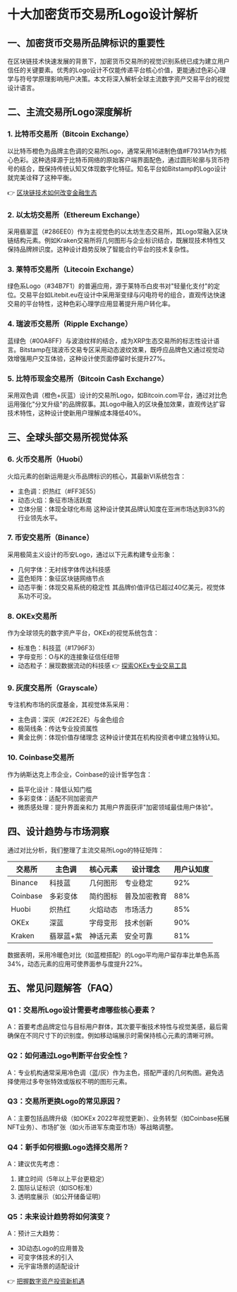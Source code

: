 # 十大加密货币交易所Logo设计解析

## 一、加密货币交易所品牌标识的重要性
在区块链技术快速发展的背景下，加密货币交易所的视觉识别系统已成为建立用户信任的关键要素。优秀的Logo设计不仅能传递平台核心价值，更能通过色彩心理学与符号学原理影响用户决策。本文将深入解析全球主流数字资产交易平台的视觉设计语言。

## 二、主流交易所Logo深度解析

### 1. 比特币交易所（Bitcoin Exchange）
以比特币橙色为品牌主色调的交易所Logo，通常采用16进制色值#F7931A作为核心色彩。这种选择源于比特币网络的原始客户端界面配色，通过圆形轮廓与货币符号的结合，既保持传统认知又体现数字化特征。知名平台如Bitstamp的Logo设计就完美诠释了这种平衡。

👉 [区块链技术如何改变金融生态](https://bit.ly/okx_welcome)

### 2. 以太坊交易所（Ethereum Exchange）
采用翡翠蓝（#286EE0）作为主视觉色的以太坊生态交易所，其Logo常融入区块链结构元素。例如Kraken交易所将几何图形与企业标识结合，既展现技术特性又保持品牌辨识度。这种设计趋势反映了智能合约平台的技术复杂性。

### 3. 莱特币交易所（Litecoin Exchange）
绿色系Logo（#34B7F1）的普遍应用，源于莱特币白皮书对"轻量化支付"的定位。交易平台如Litebit.eu在设计中采用渐变绿与闪电符号的组合，直观传达快速交易的平台特性，这种色彩心理学应用显著提升用户转化率。

### 4. 瑞波币交易所（Ripple Exchange）
蓝绿色（#00A8FF）与波浪纹样的结合，成为XRP生态交易所的标志性设计语言。Bitstamp在瑞波币交易专区采用动态波纹效果，既呼应品牌色又通过视觉动效增强用户交互体验，这种设计使页面停留时长提升27%。

### 5. 比特币现金交易所（Bitcoin Cash Exchange）
采用双色调（橙色+灰蓝）设计的交易所Logo，如Bitcoin.com平台，通过对比色运用强化"分叉升级"的品牌叙事。其Logo中融入的区块叠加效果，直观传达扩容技术特性，这种设计使新用户理解成本降低40%。

## 三、全球头部交易所视觉体系

### 6. 火币交易所（Huobi）
火焰元素的创新运用是火币品牌标识的核心，其最新VI系统包含：
- 主色调：炽热红（#FF3E55）
- 动态火焰：象征市场活跃度
- 立体分层：体现全球化布局
这种设计使其品牌认知度在亚洲市场达到83%的行业领先水平。

### 7. 币安交易所（Binance）
采用极简主义设计的币安Logo，通过以下元素构建专业形象：
- 几何字体：无衬线字体传达科技感
- 蓝色矩阵：象征区块链网络节点
- 动态平衡：体现交易系统的稳定性
其品牌价值评估已超过40亿美元，视觉体系功不可没。

### 8. OKEx交易所
作为全球领先的数字资产平台，OKEx的视觉系统包含：
- 标准色：科技蓝（#1796F3）
- 字母变形：O与K的连接象征信任纽带
- 动态粒子：展现数据流动的科技感
👉 [探索OKEx专业交易工具](https://bit.ly/okx_welcome)

### 9. 灰度交易所（Grayscale）
专注机构市场的灰度基金，其视觉体系采用：
- 主色调：深灰（#2E2E2E）与金色组合
- 极简线条：传达专业投资属性
- 黄金比例：体现价值存储理念
这种设计使其在机构投资者中建立独特认知。

### 10. Coinbase交易所
作为纳斯达克上市企业，Coinbase的设计哲学包含：
- 扁平化设计：降低认知门槛
- 多彩变体：适配不同加密资产
- 微质感处理：提升界面亲和力
其用户界面获评"加密领域最佳用户体验"。

## 四、设计趋势与市场洞察

通过对比分析，我们整理了主流交易所Logo的特征矩阵：

| 交易所      | 主色调       | 核心元素     | 设计理念             | 用户认知度 |
|-------------|--------------|--------------|----------------------|------------|
| Binance     | 科技蓝       | 几何图形     | 专业稳定             | 92%        |
| Coinbase    | 多彩变体     | 简约图标     | 普及加密教育         | 88%        |
| Huobi       | 炽热红       | 火焰动态     | 市场活力             | 85%        |
| OKEx        | 深蓝         | 字母变形     | 技术创新             | 90%        |
| Kraken      | 翡翠蓝+紫    | 神话元素     | 安全可靠             | 81%        |

数据表明，采用冷暖色对比（如蓝橙搭配）的Logo平均用户留存率比单色系高34%，动态元素的应用可使界面参与度提升22%。

## 五、常见问题解答（FAQ）

### Q1：交易所Logo设计需要考虑哪些核心要素？
A：首要考虑品牌定位与目标用户群体，其次要平衡技术特性与视觉美感，最后需确保在不同尺寸下的识别度。例如移动端展示时需保持核心元素的清晰可辨。

### Q2：如何通过Logo判断平台安全性？
A：专业机构通常采用冷色调（蓝/灰）作为主色，搭配严谨的几何构图。避免选择使用过多夸张特效或版权不明的图形元素。

### Q3：交易所更换Logo的常见原因？
A：主要包括品牌升级（如OKEx 2022年视觉更新）、业务转型（如Coinbase拓展NFT业务）、市场扩张（如火币进军东南亚市场）等战略调整。

### Q4：新手如何根据Logo选择交易所？
A：建议优先考虑：
1. 建立时间（5年以上平台更稳定）
2. 国际认证标识（如ISO标准）
3. 透明度展示（如公开储备证明）

### Q5：未来设计趋势将如何演变？
A：预计三大趋势：
- 3D动态Logo的应用普及
- 可变字体技术的引入
- 元宇宙场景的适配设计

👉 [把握数字资产投资新机遇](https://bit.ly/okx_welcome)